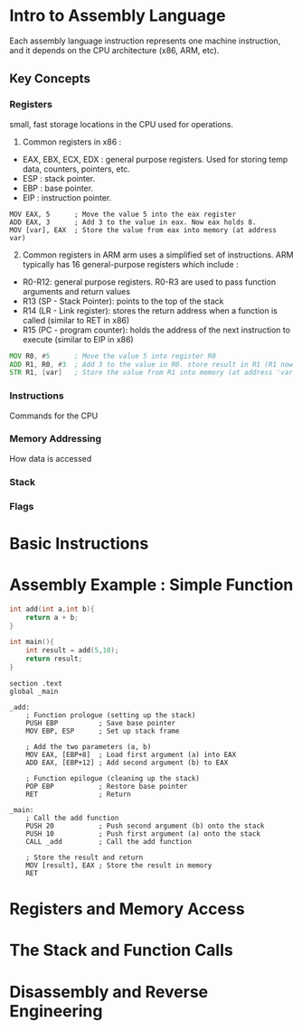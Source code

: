 # Intro to Assembly Language
Each assembly language instruction represents one machine instruction, and it depends on the CPU architecture (x86, ARM, etc).

## Key Concepts
### Registers
small, fast storage locations in the CPU used for operations. 
1. Common registers in x86 :
- EAX, EBX, ECX, EDX : general purpose registers. Used for storing temp data, counters, pointers, etc.
- ESP : stack pointer.
- EBP : base pointer.
- EIP : instruction pointer.
```assembly
MOV EAX, 5      ; Move the value 5 into the eax register
ADD EAX, 3      ; Add 3 to the value in eax. Now eax holds 8.
MOV [var], EAX  ; Store the value from eax into memory (at address var)
```
2. Common registers in ARM
arm uses a simplified set of instructions. ARM typically has 16 general-purpose registers which include :
- R0-R12: general purpose registers. R0-R3 are used to pass function arguments and return values
- R13 (SP - Stack Pointer): points to the top of the stack
- R14 (LR - Link register): stores the return address when a function is called (similar to RET in x86)
- R15 (PC - program counter): holds the address of the next instruction to execute (similar to EIP in x86)
```asm
MOV R0, #5      ; Move the value 5 into register R0
ADD R1, R0, #3  ; Add 3 to the value in R0. store result in R1 (R1 now holds 8)
STR R1, [var]   ; Store the value from R1 into memory (at address 'var')
```
### Instructions
Commands for the CPU
### Memory Addressing
How data is accessed
### Stack
### Flags

# Basic Instructions

# Assembly Example : Simple Function
```c
int add(int a,int b){
    return a + b;
}

int main(){
    int result = add(5,10);
    return result;
}
```

```assembly
section .text
global _main

_add:
    ; Function prologue (setting up the stack)
    PUSH EBP          ; Save base pointer
    MOV EBP, ESP      ; Set up stack frame

    ; Add the two parameters (a, b)
    MOV EAX, [EBP+8]  ; Load first argument (a) into EAX
    ADD EAX, [EBP+12] ; Add second argument (b) to EAX

    ; Function epilogue (cleaning up the stack)
    POP EBP           ; Restore base pointer
    RET               ; Return

_main:
    ; Call the add function
    PUSH 20           ; Push second argument (b) onto the stack
    PUSH 10           ; Push first argument (a) onto the stack
    CALL _add         ; Call the add function

    ; Store the result and return
    MOV [result], EAX ; Store the result in memory
    RET

```


# Registers and Memory Access

# The Stack and Function Calls

# Disassembly and Reverse Engineering